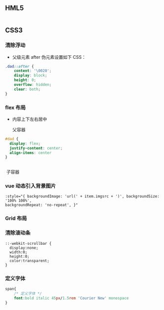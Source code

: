 ## HML5


```html

```

## CSS3


### 清除浮动

-   父级元素 after 伪元素设置如下 CSS：

```css
.dad::after {
    content: '\0020';
    display: block;
    height: 0;
    overflow: hidden;
    clear: both;
}
```

### flex 布局

- 内容上下左右居中
  
  父容器

```css
#dad {
  display: flex;
  justify-content: center;
  align-items: center
}
  
```

​	子容器

### vue 动态引入背景图片

```vue
:style="{ backgroundImage: 'url(' + item.imgsrc + ')', backgroundSize: '100% 100%',
backgroundRepeat: 'no-repeat', }"
```

### Grid 布局

### 清除滚动条

```
::-webkit-scrollbar {
  display:none;
  width:0;
  height:0;
  color:transparent;
}
```



### 定义字体

```css
span{
    /* 定义字体 */
    font:bold italic 45px/1.5rem 'Courier New' monospace 
}
```

